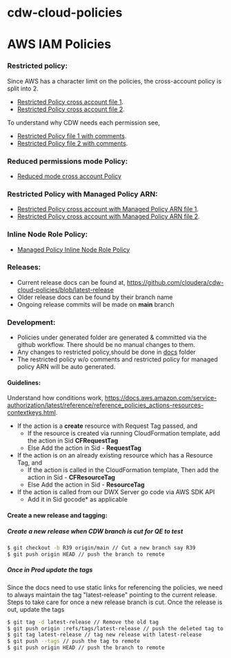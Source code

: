 # cdw-cloud-policies

# AWS IAM Policies

### Restricted policy:

Since AWS has a character limit on the policies, the cross-account policy is split into 2.

- [Restricted Policy cross account file 1](./aws-iam-policies/generated/restricted-policy-1.json5).
- [Restricted Policy cross account file 2](./aws-iam-policies/generated/restricted-policy-2.json5).

To understand why CDW needs each permission see,

- [Restricted Policy file 1 with comments](./aws-iam-policies/docs/restricted-policy-doc-1.json5).
- [Restricted Policy file 2 with comments](./aws-iam-policies/docs/restricted-policy-doc-2.json5).


### Reduced permissions mode Policy:

- [Reduced mode cross account Policy](./aws-iam-policies/reduced-permissions-mode.json)


### Restricted Policy with Managed Policy ARN:

- [Restricted Policy cross account with Managed Policy ARN file 1](./aws-iam-policies/generated/restricted-policy-managedARN-1.json5).
- [Restricted Policy cross account with Managed Policy ARN file 2](./aws-iam-policies/generated/restricted-policy-managedARN-2.json5).

### Inline Node Role Policy:

- [Managed Policy Inline Node Role Policy](./aws-iam-policies/managedArn-node-inline-policy.json)


### Releases:

- Current release docs can be found at, https://github.com/cloudera/cdw-cloud-policies/blob/latest-release
- Older release docs can be found by their branch name
- Ongoing release commits will be made on **main** branch

### Development:

- Policies under generated folder are generated & committed via the github workflow. There should be no manual changes to them.
- Any changes to restricted policy,should be done in [docs](./aws-iam-policies/docs) folder
- The restricted policy w/o comments and restricted policy for managed policy ARN will be auto generated.

#### Guidelines:

Understand how conditions work, https://docs.aws.amazon.com/service-authorization/latest/reference/reference_policies_actions-resources-contextkeys.html. 

- If the action is a **create** resource with Request Tag passed, and
  - If the resource is created via running CloudFormation template, add the action in  Sid **CFRequestTag**
  - Else Add the action in Sid - **RequestTag**
- If the action is on an already existing resource which has a Resource Tag, and
  - If the action is called in the CloudFormation template, Then add the action in Sid - **CFResourceTag**
  - Else Add the action in Sid - **ResourceTag**
- If the action is called from our DWX Server go code via AWS SDK API
  - Add it in Sid gocode* as applicable



#### Create a new release and tagging:

##### Create a new release when CDW branch is cut for QE to test

```bash
$ git checkout -b R39 origin/main // Cut a new branch say R39
$ git push origin HEAD // push the branch to remote
```

##### Once in Prod update the tags

Since the docs need to use static links for referencing the policies, we need to always maintain the tag "latest-release" pointing to the current 
release. Steps to take care for once a new release branch is cut. Once the release is out, update the tags

```bash
$ git tag -d latest-release // Remove the old tag
$ git push origin :refs/tags/latest-release // push the deleted tag to remote
$ git tag latest-release // tag new release with latest-release
$ git push --tags // push the tag to remote
$ git push origin HEAD // push the branch to remote
```
